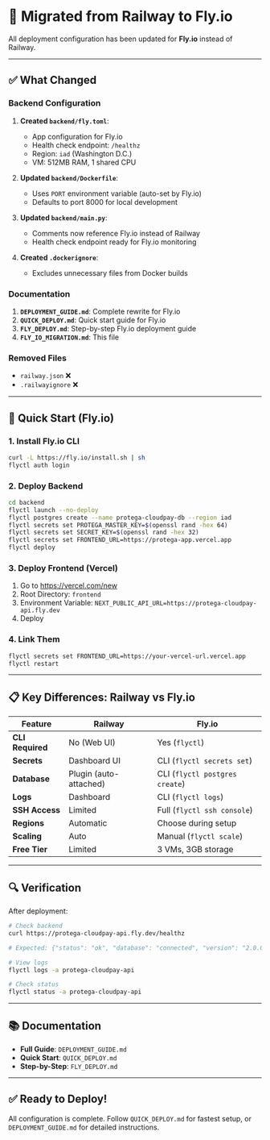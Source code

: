 # 🚀 Migrated from Railway to Fly.io

All deployment configuration has been updated for **Fly.io** instead of Railway.

---

## ✅ What Changed

### Backend Configuration

1. **Created `backend/fly.toml`**:
   - App configuration for Fly.io
   - Health check endpoint: `/healthz`
   - Region: `iad` (Washington D.C.)
   - VM: 512MB RAM, 1 shared CPU

2. **Updated `backend/Dockerfile`**:
   - Uses `PORT` environment variable (auto-set by Fly.io)
   - Defaults to port 8000 for local development

3. **Updated `backend/main.py`**:
   - Comments now reference Fly.io instead of Railway
   - Health check endpoint ready for Fly.io monitoring

4. **Created `.dockerignore`**:
   - Excludes unnecessary files from Docker builds

### Documentation

1. **`DEPLOYMENT_GUIDE.md`**: Complete rewrite for Fly.io
2. **`QUICK_DEPLOY.md`**: Quick start guide for Fly.io
3. **`FLY_DEPLOY.md`**: Step-by-step Fly.io deployment guide
4. **`FLY_IO_MIGRATION.md`**: This file

### Removed Files

- `railway.json` ❌
- `.railwayignore` ❌

---

## 🚀 Quick Start (Fly.io)

### 1. Install Fly.io CLI

```bash
curl -L https://fly.io/install.sh | sh
flyctl auth login
```

### 2. Deploy Backend

```bash
cd backend
flyctl launch --no-deploy
flyctl postgres create --name protega-cloudpay-db --region iad
flyctl secrets set PROTEGA_MASTER_KEY=$(openssl rand -hex 64)
flyctl secrets set SECRET_KEY=$(openssl rand -hex 32)
flyctl secrets set FRONTEND_URL=https://protega-app.vercel.app
flyctl deploy
```

### 3. Deploy Frontend (Vercel)

1. Go to https://vercel.com/new
2. Root Directory: `frontend`
3. Environment Variable: `NEXT_PUBLIC_API_URL=https://protega-cloudpay-api.fly.dev`
4. Deploy

### 4. Link Them

```bash
flyctl secrets set FRONTEND_URL=https://your-vercel-url.vercel.app
flyctl restart
```

---

## 📋 Key Differences: Railway vs Fly.io

| Feature | Railway | Fly.io |
|---------|---------|--------|
| **CLI Required** | No (Web UI) | Yes (`flyctl`) |
| **Secrets** | Dashboard UI | CLI (`flyctl secrets set`) |
| **Database** | Plugin (auto-attached) | CLI (`flyctl postgres create`) |
| **Logs** | Dashboard | CLI (`flyctl logs`) |
| **SSH Access** | Limited | Full (`flyctl ssh console`) |
| **Regions** | Automatic | Choose during setup |
| **Scaling** | Auto | Manual (`flyctl scale`) |
| **Free Tier** | Limited | 3 VMs, 3GB storage |

---

## 🔍 Verification

After deployment:

```bash
# Check backend
curl https://protega-cloudpay-api.fly.dev/healthz

# Expected: {"status": "ok", "database": "connected", "version": "2.0.0"}

# View logs
flyctl logs -a protega-cloudpay-api

# Check status
flyctl status -a protega-cloudpay-api
```

---

## 📚 Documentation

- **Full Guide**: `DEPLOYMENT_GUIDE.md`
- **Quick Start**: `QUICK_DEPLOY.md`
- **Step-by-Step**: `FLY_DEPLOY.md`

---

## ✅ Ready to Deploy!

All configuration is complete. Follow `QUICK_DEPLOY.md` for fastest setup, or `DEPLOYMENT_GUIDE.md` for detailed instructions.



